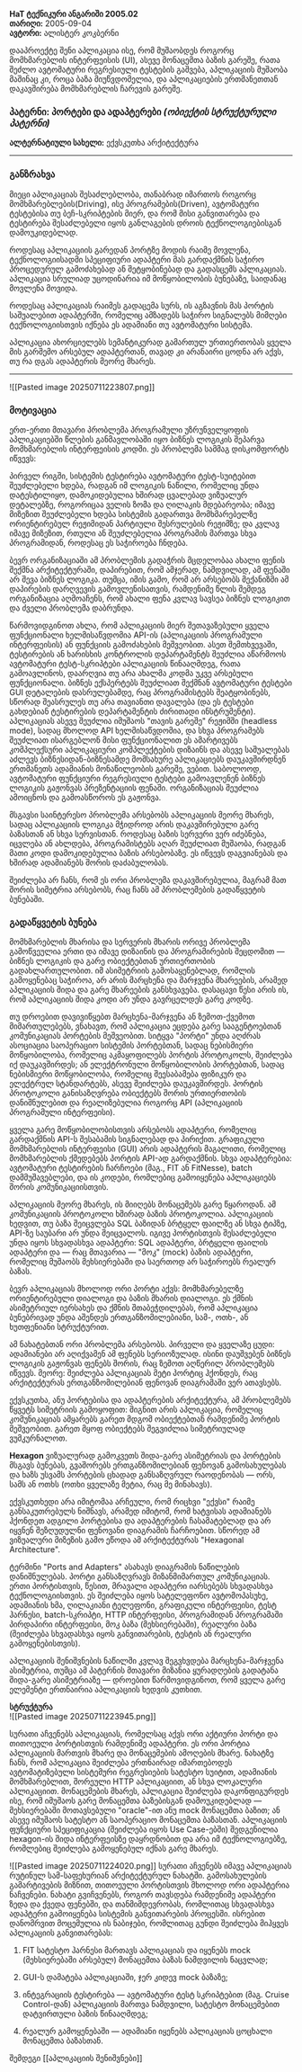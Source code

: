   

**HaT ტექნიკური ანგარიში 2005.02**  
**თარიღი:** 2005-09-04  
**ავტორი:** ალისტერ კოკბერნი

დააპროექტე შენი აპლიკაცია ისე, რომ მუშაობდეს როგორც მომხმარებლის ინტერფეისის (UI), ასევე მონაცემთა ბაზის გარეშე, რათა შეძლო ავტომატური რეგრესიული ტესტების გაშვება, აპლიკაციის მუშაობა მაშინაც კი, როცა ბაზა მიუწვდომელია, და აპლიკაციების ერთმანეთთან დაკავშირება მომხმარებლის ჩარევის გარეშე.


### პატერნი: პორტები და ადაპტერები _(ობიექტის სტრუქტურული პატერნი)_

**ალტერნატიული სახელი:** ექვსკუთხა არქიტექტურა

---

### განზრახვა

მიეცი აპლიკაციას შესაძლებლობა, თანაბრად იმართოს როგორც მომხმარებლების(Driving), ისე პროგრამების(Driven), ავტომატური ტესტებისა თუ ბეჩ-სკრიპტების მიერ, და რომ მისი განვითარება და ტესტირება შესაძლებელი იყოს განლაგების დროის ტექნოლოგიებისგან დამოუკიდებლად.

როდესაც აპლიკაციის გარედან პორტზე მოდის რაიმე მოვლენა, ტექნოლოგიისადმი სპეციფიური ადაპტერი მას გარდაქმნის საჭირო პროცედურულ გამოძახებად ან შეტყობინებად და გადასცემს აპლიკაციას. აპლიკაცია სრულიად უცოდინარია იმ მოწყობილობის ბუნებაზე, საიდანაც მოვლენა მოვიდა.

როდესაც აპლიკაციას რაიმეს გადაცემა სურს, ის აგზავნის მას პორტის საშუალებით ადაპტერში, რომელიც ამზადებს საჭირო სიგნალებს მიმღები ტექნოლოგიისთვის იქნება ეს ადამიანი თუ ავტომატური სისტემა.

აპლიკაცია ახორციელებს სემანტიკურად გამართულ ურთიერთობას ყველა მის გარშემო არსებულ ადაპტერთან, თავად კი არანაირი ცოდნა არ აქვს, თუ რა დგას ადაპტერის მეორე მხარეს.

---

![[Pasted image 20250711223807.png]]


### მოტივაცია

ერთ-ერთი მთავარი პრობლემა პროგრამული უზრუნველყოფის აპლიკაციებში წლების განმავლობაში იყო ბიზნეს ლოგიკის შეპარვა მომხმარებლის ინტერფეისის კოდში. ეს პრობლემა სამმაგ დისკომფორტს იწვევს: 

 პირველ რიგში, სისტემის ტესტირება ავტომატური ტესტ-სუიტებით შეუძლებელი ხდება, რადგან იმ ლოგიკის ნაწილი, რომელიც უნდა დატესტილიყო, დამოკიდებულია ხშირად ცვალებად ვიზუალურ დეტალებზე, როგორიცაა ველის ზომა და ღილაკის მდებარეობა; იმავე მიზეზით შეუძლებელი ხდება სისტემის გადართვა მომხმარებელზე ორიენტირებულ რეჟიმიდან პარტიული შესრულების რეჟიმზე; და კვლავ იმავე მიზეზით, რთული ან შეუძლებელია პროგრამის მართვა სხვა პროგრამიდან, როდესაც ეს საჭიროება ჩნდება.

ბევრ ორგანიზაციაში ამ პრობლემის გადაჭრის მცდელობაა ახალი ფენის შექმნა არქიტექტურაში, დაპირებით, რომ ამჯერად, ნამდვილად, ამ ფენაში არ შევა ბიზნეს ლოგიკა. თუმცა, იმის გამო, რომ არ არსებობს მექანიზმი ამ დაპირების დარღვევის გამოვლენისათვის, რამდენიმე წლის შემდეგ ორგანიზაცია აღმოაჩენს, რომ ახალი ფენა კვლავ სავსეა ბიზნეს ლოგიკით და ძველი პრობლემა დაბრუნდა.

წარმოვიდგინოთ ახლა, რომ აპლიკაციის მიერ შეთავაზებული ყველა ფუნქციონალი ხელმისაწვდომია API-ის (აპლიკაციის პროგრამული ინტერფეისის) ან ფუნქციის გამოძახების მეშვეობით. ასეთ შემთხვევაში, ტესტირების ან ხარისხის კონტროლის დეპარტამენტს შეუძლია აწარმოოს ავტომატური ტესტ-სკრიპტები აპლიკაციის წინააღმდეგ, რათა გამოავლინოს, დაარღვია თუ არა ახალმა კოდმა უკვე არსებული ფუნქციონალი. ბიზნეს ექსპერტებს შეუძლიათ შექმნან ავტომატური ტესტები GUI დეტალების დასრულებამდე, რაც პროგრამისტებს შეატყობინებს, სწორად შეასრულეს თუ არა თავიანთი დავალება (და ეს ტესტები გახდებიან ტესტირების დეპარტამენტის ძირითადი ინსტრუმენტი). აპლიკაციას ასევე შეუძლია იმუშაოს "თავის გარეშე" რეჟიმში (headless mode), სადაც მხოლოდ API ხელმისაწვდომია, და სხვა პროგრამებს შეუძლიათ ისარგებლონ მისი ფუნქციონალით  ეს ამარტივებს კომპლექსური აპლიკაციური კომპლექტების დიზაინს და ასევე საშუალებას აძლევს ბიზნესიდან-ბიზნესამდე მომსახურე აპლიკაციებს დაუკავშირდნენ ერთმანეთს ადამიანის მონაწილეობის გარეშე, ვებით. საბოლოოდ, ავტომატური ფუნქციური რეგრესიული ტესტები გამოავლენენ ბიზნეს ლოგიკის გაჟონვას პრეზენტაციის ფენაში. ორგანიზაციას შეუძლია ამოიცნოს და გამოასწოროს ეს გაჟონვა.

მსგავსი საინტერესო პრობლემა არსებობს აპლიკაციის მეორე მხარეს, სადაც აპლიკაციის ლოგიკა მჭიდროდ არის დაკავშირებული გარე ბაზასთან ან სხვა სერვისთან. როდესაც ბაზის სერვერი ვერ იძებნება, იცვლება ან ახლდება, პროგრამისტებს აღარ შეუძლიათ მუშაობა, რადგან მათი კოდი დამოკიდებულია ბაზის არსებობაზე. ეს იწვევს დაგვიანებას და ხშირად ადამიანებს შორის დაძაბულობას.

შეიძლება არ ჩანს, რომ ეს ორი პრობლემა დაკავშირებულია, მაგრამ მათ შორის სიმეტრია არსებობს, რაც ჩანს ამ პრობლემების გადაწყვეტის ბუნებაში.



### გადაწყვეტის ბუნება

მომხმარებლის მხარისა და სერვერის მხარის ორივე პრობლემა გამოწვეულია ერთი და იმავე დიზაინის და პროგრამირების შეცდომით — ბიზნეს ლოგიკის და გარე ობიექტებთან ურთიერთობის გადახლართულობით. იმ ასიმეტრიის გამოსაყენებლად, რომლის გამოყენებაც საჭიროა, არ არის მარცხენა და მარჯვენა მხარეების, არამედ აპლიკაციის შიდა და გარე მხარეების განსხვავება. დასაცავი წესი არის ის, რომ აპლიკაციის შიდა კოდი არ უნდა გავრცელდეს გარე კოდზე.

თუ დროებით დავივიწყებთ მარცხენა-მარჯვენა ან ზემოთ-ქვემოთ მიმართულებებს, ვნახავთ, რომ აპლიკაცია ეცდება გარე სააგენტოებთან კომუნიკაციას პორტების მეშვეობით. სიტყვა "პორტი" უნდა აღძრას ასოციაცია საოპერაციო სისტემის პორტებთან, სადაც ნებისმიერი მოწყობილობა, რომელიც აკმაყოფილებს პორტის პროტოკოლს, შეიძლება იქ დაუკავშირდეს; ან ელექტრონული მოწყობილობის პორტებთან, სადაც ნებისმიერი მოწყობილობა, რომელიც შეესაბამება ფიზიკურ და ელექტრულ სტანდარტებს, ასევე შეიძლება დაუკავშირდეს. პორტის პროტოკოლი განისაზღვრება ობიექტებს შორის ურთიერთობის დანიშნულებით და რეალიზებულია როგორც API (აპლიკაციის პროგრამული ინტერფეისი).

ყველა გარე მოწყობილობისთვის არსებობს ადაპტერი, რომელიც გარდაქმნის API-ს შესაბამის სიგნალებად და პირიქით. გრაფიკული მომხმარებლის ინტერფეისი (GUI) არის ადაპტერის მაგალითი, რომელიც მომხმარებლის ქმედებებს პორტის API-ად გარდაქმნის. სხვა ადაპტერებია: ავტომატური ტესტირების ჩარჩოები (მაგ., FIT ან FitNesse), batch დამმუშავებლები, და ის კოდები, რომლებიც გამოიყენება აპლიკაციებს შორის კომუნიკაციისთვის.

აპლიკაციის მეორე მხარეს, ის მიიღებს მონაცემებს გარე წყაროდან. ამ კომუნიკაციის პროტოკოლი ხშირად ბაზის პროტოკოლია. აპლიკაციის ხედვით, თუ ბაზა შეიცვლება SQL ბაზიდან ბრტყელ ფაილზე ან სხვა ტიპზე, API-ზე საუბარი არ უნდა შეიცვალოს. იგივე პორტისთვის შესაძლებელი უნდა იყოს სხვადასხვა ადაპტერი: SQL ადაპტერი, ბრტყელი ფაილის ადაპტერი და — რაც მთავარია — "მოკ" (mock) ბაზის ადაპტერი, რომელიც მუშაობს მეხსიერებაში და საერთოდ არ საჭიროებს რეალურ ბაზას.

ბევრ აპლიკაციას მხოლოდ ორი პორტი აქვს: მომხმარებელზე ორიენტირებული დიალოგი და ბაზის მხარის დიალოგი. ეს ქმნის ასიმეტრიულ იერსახეს და ქმნის შთაბეჭდილებას, რომ აპლიკაცია ბუნებრივად უნდა აშენდეს ერთგანზომილებიანი, სამ-, ოთხ-, ან ხუთფენიანი სტრუქტურით.

ამ ნახატებთან ორი პრობლემა არსებობს. პირველი და ყველაზე ცუდი: ადამიანები არ აღიქვამენ ამ ფენებს სერიოზულად. ისინი დაუშვებენ ბიზნეს ლოგიკის გაჟონვას ფენებს შორის, რაც ზემოთ აღწერილ პრობლემებს იწვევს. მეორე: შეიძლება აპლიკაციას მეტი პორტიც ჰქონდეს, რაც არქიტექტურას ერთგანზომილებიან ფენოვან დიაგრამაში ვერ ათავსებს.

ექვსკუთხა, ანუ პორტებისა და ადაპტერების არქიტექტურა, ამ პრობლემებს წყვეტს სიმეტრიის გამოყოფით: შიგნით არის აპლიკაცია, რომელიც კომუნიკაციას ამყარებს გარეთ მდგომ ობიექტებთან რამდენიმე პორტის მეშვეობით. გარეთ მყოფ ობიექტებს შეგვიძლია სიმეტრიულად ვუმკურნალოთ.

**Hexagon** ვიზუალურად გამოკვეთს შიდა-გარე ასიმეტრიას და პორტების მსგავს ბუნებას, გვაშორებს ერთგანზომილებიან ფენოვან გამოსახულებას და ხაზს უსვამს პორტების ცხადად განსაზღვრულ რაოდენობას — ორს, სამს ან ოთხს (ოთხი ყველაზე მეტია, რაც მე მინახავს).

ექვსკუთხედი არა იმიტომაა არჩეული, რომ რიცხვი "ექვსი" რაიმე განსაკუთრებულს ნიშნავს, არამედ იმიტომ, რომ ხატვისას ადამიანებს ჰქონდეთ ადგილი პორტებისა და ადაპტერების ჩასამატებლად და არ იყვნენ შეზღუდულნი ფენოვანი დიაგრამის ჩარჩოებით. სწორედ ამ ვიზუალური მიზეზის გამო ეწოდა ამ არქიტექტურას "Hexagonal Architecture".

ტერმინი "Ports and Adapters" ასახავს დიაგრამის ნაწილების დანიშნულებას. პორტი განსაზღვრავს მიზანმიმართულ კომუნიკაციას. ერთი პორტისთვის, წესით, მრავალი ადაპტერი იარსებებს სხვადასხვა ტექნოლოგიისთვის. ეს შეიძლება იყოს სატელეფონო ავტომოპასუხე, ადამიანის ხმა, ღილაკიანი ტელეფონი, გრაფიკული ინტერფეისი, ტესტ ჰარნესი, batch-სკრიპტი, HTTP ინტერფეისი, პროგრამიდან პროგრამაში პირდაპირი ინტერფეისი, მოკ ბაზა (მეხსიერებაში), რეალური ბაზა (შეიძლება სხვადასხვა იყოს განვითარების, ტესტის ან რეალური გამოყენებისთვის).

აპლიკაციის შენიშვნების ნაწილში კვლავ შეგვხვდება მარცხენა-მარჯვენა ასიმეტრია, თუმცა ამ პატერნის მთავარი მიზანია ყურადღების გადატანა შიდა-გარე ასიმეტრიაზე — დროებით წარმოვიდგინოთ, რომ ყველა გარე ელემენტი ერთნაირია აპლიკაციის ხედვის კუთხით.



**სტრუქტურა**  
![[Pasted image 20250711223945.png]]

სურათი  აჩვენებს აპლიკაციას, რომელსაც აქვს ორი აქტიური პორტი და თითოეული პორტისთვის რამდენიმე ადაპტერი. ეს ორი პორტია აპლიკაციის მართვის მხარე და მონაცემების ამოღების მხარე. ნახატზე ჩანს, რომ აპლიკაცია შეიძლება ერთნაირად იმართებოდეს ავტომატიზებული სისტემური რეგრესიების სატესტო სუიტით, ადამიანის მომხმარებლით, შორეული HTTP აპლიკაციით, ან სხვა ლოკალური აპლიკაციით. მონაცემების მხარეს, აპლიკაცია შეიძლება დაკონფიგურდეს ისე, რომ იმუშაოს გარე მონაცემთა ბაზებისგან დამოუკიდებლად — მეხსიერებაში მოთავსებული "oracle"-ით ანუ mock მონაცემთა ბაზით; ან ასევე იმუშაოს სატესტო ან საოპერაციო მონაცემთა ბაზასთან. აპლიკაციის ფუნქციური სპეციფიკაცია (შეიძლება იყოს Use Case-ებში) შედგენილია hexagon-ის შიდა ინტერფეისზე დაყრდნობით და არა იმ ტექნოლოგიებზე, რომლებიც შეიძლება გამოყენებულ იქნას გარე მხარეს.

![[Pasted image 20250711224020.png]] 
სურათი  აჩვენებს იმავე აპლიკაციას რუტინულ სამ-საფეხურიან არქიტექტურულ ნახატში. გამოსახულების გამარტივების მიზნით, თითოეული პორტისთვის მხოლოდ ორი ადაპტერია ნაჩვენები. ნახატი გვიჩვენებს, როგორ თავსდება რამდენიმე ადაპტერი ზედა და ქვედა ფენებში, და თანმიმდევრობას, რომლითაც სხვადასხვა ადაპტერი გამოიყენება სისტემის განვითარების პროცესში. ისრებით დანომრვით მოცემულია ის ნაბიჯები, რომლითაც გუნდი შეიძლება მიჰყვეს აპლიკაციის განვითარებას:

1. FIT სატესტო ჰარნესი მართავს აპლიკაციას და იყენებს mock (მეხსიერებაში არსებულ) მონაცემთა ბაზას ნამდვილის ნაცვლად;
    
2. GUI-ს დამატება აპლიკაციაში, ჯერ კიდევ mock ბაზაზე;
    
3. ინტეგრაციის ტესტირება — ავტომატური ტესტ სკრიპტებით (მაგ. Cruise Control-დან) აპლიკაციის მართვა ნამდვილი, სატესტო მონაცემებით დატვირთული ბაზის წინააღმდეგ;
    
4. რეალურ გამოყენებაში — ადამიანი იყენებს აპლიკაციას ცოცხალი მონაცემთა ბაზასთან.


შემდეგი [[აპლიკაციის შენიშვნები]]